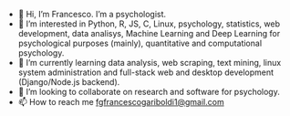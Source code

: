 - 👋 Hi, I’m Francesco. I’m a psychologist.
- 👀 I’m interested in Python, R, JS, C, Linux, psychology, statistics, web development, data analisys, Machine Learning and Deep Learning for psychological purposes (mainly), quantitative and computational psychology.
- 🌱 I’m currently learning data analysis, web scraping, text mining, linux system administration and full-stack web and desktop development (Django/Node.js backend).
- 💞️ I’m looking to collaborate on research and software for psychology.
- 📫 How to reach me fgfrancescogariboldi1@gmail.com

<!---
Franaz96/Franaz96 is a ✨ special ✨ repository because its `README.md` (this file) appears on your GitHub profile.
You can click the Preview link to take a look at your changes.
--->
